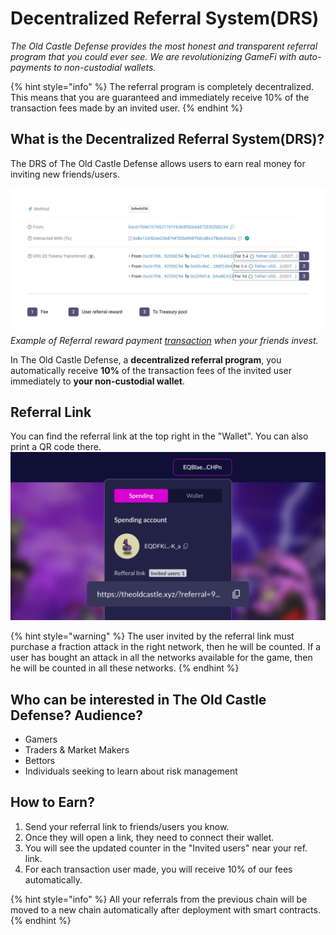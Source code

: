 # Decentralized Referral System(DRS)
_The Old Castle Defense provides the most honest and transparent referral program that you could ever 
see. We are revolutionizing GameFi with auto-payments to non-custodial wallets._

{% hint style="info" %}
The referral program is completely decentralized. This means that you are guaranteed and immediately 
receive 10% of the transaction fees made by an invited user.
{% endhint %}

## What is the Decentralized Referral System(DRS)?
The DRS of The Old Castle Defense allows users to earn real money for inviting new friends/users.

![DRS Transaction](/.content/img/drs/drs_transaction.png)
*Example of Referral reward payment [transaction]({{transactions}}) when your friends invest.*

In The Old Castle Defense, a **decentralized referral program**, you automatically receive **10%** of the 
transaction fees of the invited user immediately to **your non-custodial wallet**.

## Referral Link
You can find the referral link at the top right in the "Wallet". You can also print a QR code there.
![DRS Transaction](/.content/img/drs/referral_link.png)

{% hint style="warning" %}
The user invited by the referral link must purchase a fraction attack in the right network, then he will 
be counted. If a user has bought an attack in all the networks available for the game, then he will be 
counted in all these networks.
{% endhint %}

## Who can be interested in The Old Castle Defense? Audience?
* Gamers
* Traders & Market Makers
* Bettors
* Individuals seeking to learn about risk management

## How to Earn?
1. Send your referral link to friends/users you know.
2. Once they will open a link, they need to connect their wallet.
3. You will see the updated counter in the "Invited users" near your ref. link.
4. For each transaction user made, you will receive 10% of our fees automatically.

{% hint style="info" %}
All your referrals from the previous chain will be moved to a new chain automatically after deployment 
with smart contracts.
{% endhint %}